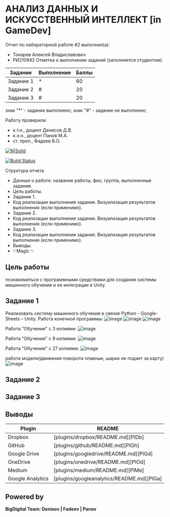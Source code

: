 # АНАЛИЗ ДАННЫХ И ИСКУССТВЕННЫЙ ИНТЕЛЛЕКТ [in GameDev]
Отчет по лабораторной работе #2 выполнил(а):
- Токарев Алексей Владиславович
- РИ210942
Отметка о выполнении заданий (заполняется студентом):

| Задание | Выполнение | Баллы |
| ------ | ------ | ------ |
| Задание 1 | * | 60 |
| Задание 2 | # | 20 |
| Задание 3 | # | 20 |

знак "*" - задание выполнено; знак "#" - задание не выполнено;

Работу проверили:
- к.т.н., доцент Денисов Д.В.
- к.э.н., доцент Панов М.А.
- ст. преп., Фадеев В.О.

[![N|Solid](https://cldup.com/dTxpPi9lDf.thumb.png)](https://nodesource.com/products/nsolid)

[![Build Status](https://travis-ci.org/joemccann/dillinger.svg?branch=master)](https://travis-ci.org/joemccann/dillinger)

Структура отчета

- Данные о работе: название работы, фио, группа, выполненные задания.
- Цель работы.
- Задание 1.
- Код реализации выполнения задания. Визуализация результатов выполнения (если применимо).
- Задание 2.
- Код реализации выполнения задания. Визуализация результатов выполнения (если применимо).
- Задание 3.
- Код реализации выполнения задания. Визуализация результатов выполнения (если применимо).
- Выводы.
- ✨Magic ✨

## Цель работы
познакомиться с программными средствами для создания
системы машинного обучения и ее интеграции в Unity.

## Задание 1
Реализовать систему машинного обучения в связке Python -
Google-Sheets – Unity.
Работа конечной программы:
![image](https://user-images.githubusercontent.com/106770342/201171940-928bd2de-0a6d-4571-8637-ce8870a9801a.png)
![image](https://user-images.githubusercontent.com/106770342/201172269-af8be609-a109-4ccd-8117-c6438964afeb.png)
![image](https://user-images.githubusercontent.com/106770342/201172299-279a95a4-4c98-4136-bcf6-8a8bb842eb35.png)


Работа "Обучения" c 3 копиями:
![image](https://user-images.githubusercontent.com/106770342/201173923-7ce024d9-c2b3-4251-a580-4a390c59a0bf.png)


Работа "Обучения" c 9 копиями:
![image](https://user-images.githubusercontent.com/106770342/201174378-7989daa4-0d64-4000-823e-8d306d763e60.png)


Работа "Обучения" c 27 копиями:
![image](https://user-images.githubusercontent.com/106770342/201178066-103d6fb7-10b5-467b-bdce-6d7601fff576.png)



работа модели(движения поворота плавные, шарик не подает за карту)
![image](https://user-images.githubusercontent.com/106770342/201178282-98f466f1-1b7d-4a9f-9db0-7d72cd0534bf.png)


## Задание 2



## Задание 3


## Выводы


| Plugin | README |
| ------ | ------ |
| Dropbox | [plugins/dropbox/README.md][PlDb] |
| GitHub | [plugins/github/README.md][PlGh] |
| Google Drive | [plugins/googledrive/README.md][PlGd] |
| OneDrive | [plugins/onedrive/README.md][PlOd] |
| Medium | [plugins/medium/README.md][PlMe] |
| Google Analytics | [plugins/googleanalytics/README.md][PlGa] |

## Powered by

**BigDigital Team: Denisov | Fadeev | Panov**
